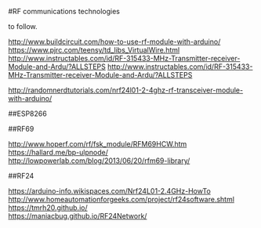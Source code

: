 #RF communications technologies



to follow.

http://www.buildcircuit.com/how-to-use-rf-module-with-arduino/
https://www.pjrc.com/teensy/td_libs_VirtualWire.html
http://www.instructables.com/id/RF-315433-MHz-Transmitter-receiver-Module-and-Ardu/?ALLSTEPS
http://www.instructables.com/id/RF-315433-MHz-Transmitter-receiver-Module-and-Ardu/?ALLSTEPS

http://randomnerdtutorials.com/nrf24l01-2-4ghz-rf-transceiver-module-with-arduino/

##ESP8266

##RF69

<http://www.hoperf.com/rf/fsk_module/RFM69HCW.htm>  
<https://hallard.me/bp-ulpnode/>  
<http://lowpowerlab.com/blog/2013/06/20/rfm69-library/>  

##RF24

<https://arduino-info.wikispaces.com/Nrf24L01-2.4GHz-HowTo>  
<http://www.homeautomationforgeeks.com/project/rf24software.shtml>  
<https://tmrh20.github.io/>  
<https://maniacbug.github.io/RF24Network/>  

